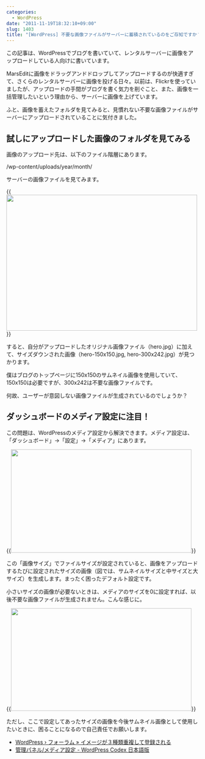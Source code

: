 ```yaml
---
categories:
  - WordPress
date: "2011-11-19T18:32:10+09:00"
slug: 1403
title: "[WordPress] 不要な画像ファイルがサーバーに蓄積されているのをご存知ですか？"
---
```


この記事は、WordPressでブログを書いていて、レンタルサーバーに画像をアップロードしている人向けに書いています。

MarsEditに画像をドラッグアンドドロップしてアップロードするのが快適すぎて、さくらのレンタルサーバーに画像を投げる日々。以前は、Flickrを使っていましたが、アップロードの手間がブログを書く気力を削ぐこと、また、画像を一括管理したいという理由から、サーバーに画像を上げています。

ふと、画像を蓄えたフォルダを見てみると、見慣れない不要な画像ファイルがサーバーにアップロードされていることに気付きました。

## 試しにアップロードした画像のフォルダを見てみる

画像のアップロード先は、以下のファイル階層にあります。

/wp-content/uploads/year/month/

サーバーの画像ファイルを見てみます。

{{<img alt="" src="/images/2011/11/1403_1.png" width="500" height="355">}}

すると、自分がアップロードしたオリジナル画像ファイル（hero.jpg）に加えて、サイズダウンされた画像（hero-150x150.jpg, hero-300x242.jpg）が見つかります。

僕はブログのトップページに150x150のサムネイル画像を使用していて、150x150は必要ですが、300x242は不要な画像ファイルです。

何故、ユーザーが意図しない画像ファイルが生成されているのでしょうか？

## ダッシュボードのメディア設定に注目！

この問題は、WordPressのメディア設定から解決できます。メディア設定は、「ダッシュボード」→「設定」→「メディア」にあります。

{{<img alt="" src="/images/2011/11/1403_2.png" width="473" height="270">}}

この「画像サイズ」でファイルサイズが設定されていると、画像をアップロードするたびに設定されたサイズの画像（図では、サムネイルサイズと中サイズと大サイズ）を生成します。まったく困ったデフォルト設定です。

小さいサイズの画像が必要ないときは、メディアのサイズを0に設定すれば、以後不要な画像ファイルが生成されません。こんな感じに。

{{<img alt="" src="/images/2011/11/1403_3.png" width="473" height="268">}}

ただし、ここで設定してあったサイズの画像を今後サムネイル画像として使用したいときに、困ることになるので自己責任でお願いします。

* [WordPress › フォーラム » イメージが３種類重複して登録される](http://ja.forums.wordpress.org/topic/1322)
* [管理パネル/メディア設定 - WordPress Codex 日本語版](http://wpdocs.sourceforge.jp/%E7%AE%A1%E7%90%86%E3%83%91%E3%83%8D%E3%83%AB/%E3%83%A1%E3%83%87%E3%82%A3%E3%82%A2%E8%A8%AD%E5%AE%9A)
